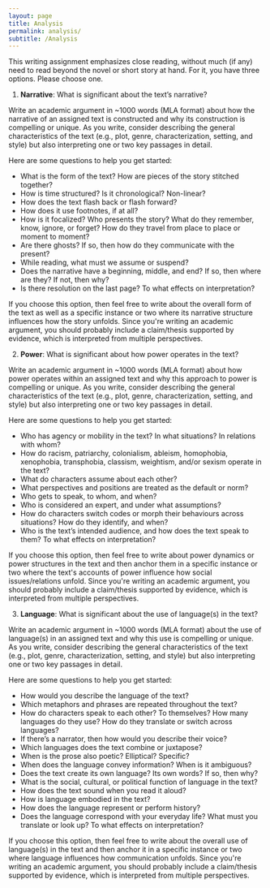 ```yaml
---
layout: page
title: Analysis
permalink: analysis/
subtitle: /Analysis
---
```


This writing assignment emphasizes close reading, without much (if any) need to read beyond the novel or short story at hand. For it, you have three options. Please choose one. 

1) **Narrative**: What is significant about the text’s narrative? 

Write an academic argument in ~1000 words (MLA format) about how the narrative of an assigned text is constructed and why its construction is compelling or unique. As you write, consider describing the general characteristics of the text (e.g., plot, genre, characterization, setting, and style) but also interpreting one or two key passages in detail. 

Here are some questions to help you get started: 

* What is the form of the text? How are pieces of the story stitched together? 
* How is time structured? Is it chronological? Non-linear? 
* How does the text flash back or flash forward? 
* How does it use footnotes, if at all? 
* How is it focalized? Who presents the story? What do they remember, know, ignore, or forget? How do they travel from place to place or moment to moment? 
* Are there ghosts? If so, then how do they communicate with the present?  
* While reading, what must we assume or suspend? 
* Does the narrative have a beginning, middle, and end? If so, then where are they? If not, then why? 
* Is there resolution on the last page? To what effects on interpretation? 

If you choose this option, then feel free to write about the overall form of the text as well as a specific instance or two where its narrative structure influences how the story unfolds. Since you're writing an academic argument, you should probably include a claim/thesis supported by evidence, which is interpreted from multiple perspectives.  

2) **Power**: What is significant about how power operates in the text? 

Write an academic argument in ~1000 words (MLA format) about how power operates within an assigned text and why this approach to power is compelling or unique. As you write, consider describing the general characteristics of the text (e.g., plot, genre, characterization, setting, and style) but also interpreting one or two key passages in detail. 

Here are some questions to help you get started: 

* Who has agency or mobility in the text? In what situations? In relations with whom? 
* How do racism, patriarchy, colonialism, ableism, homophobia, xenophobia, transphobia, classism, weightism, and/or sexism operate in the text? 
* What do characters assume about each other? 
* What perspectives and positions are treated as the default or norm? 
* Who gets to speak, to whom, and when?
* Who is considered an expert, and under what assumptions? 
* How do characters switch codes or morph their behaviours across situations? How do they identify, and when? 
* Who is the text’s intended audience, and how does the text speak to them? To what effects on interpretation? 

If you choose this option, then feel free to write about power dynamics or power structures in the text and then anchor them in a specific instance or two where the text's accounts of power influence how social issues/relations unfold. Since you're writing an academic argument, you should probably include a claim/thesis supported by evidence, which is interpreted from multiple perspectives. 

3) **Language**: What is significant about the use of language(s) in the text? 

Write an academic argument in ~1000 words (MLA format) about the use of language(s) in an assigned text and why this use is compelling or unique. As you write, consider describing the general characteristics of the text (e.g., plot, genre, characterization, setting, and style) but also interpreting one or two key passages in detail. 

Here are some questions to help you get started: 

* How would you describe the language of the text? 
* Which metaphors and phrases are repeated throughout the text?  
* How do characters speak to each other? To themselves? How many languages do they use? How do they translate or switch across languages?
* If there’s a narrator, then how would you describe their voice? 
* Which languages does the text combine or juxtapose? 
* When is the prose also poetic? Elliptical? Specific? 
* When does the language convey information? When is it ambiguous? 
* Does the text create its own language? Its own words? If so, then why? 
* What is the social, cultural, or political function of language in the text?
* How does the text sound when you read it aloud? 
* How is language embodied in the text?
* How does the language represent or perform history? 
* Does the language correspond with your everyday life? What must you translate or look up? To what effects on interpretation? 

If you choose this option, then feel free to write about the overall use of language(s) in the text and then anchor it in a specific instance or two where language influences how communication unfolds. Since you're writing an academic argument, you should probably include a claim/thesis supported by evidence, which is interpreted from multiple perspectives.  
